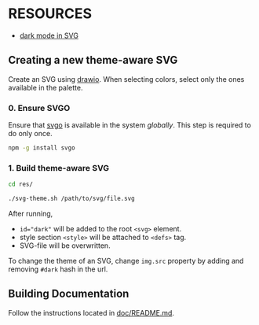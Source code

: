 # RESOURCES

- [dark mode in SVG](http://jgraph.github.io/drawio-github/DARK-MODE.html)

## Creating a new theme-aware SVG

Create an SVG using [drawio](https://github.com/jgraph/drawio). When selecting colors, select only the ones available in the palette.

### 0. Ensure SVGO

Ensure that [svgo](https://github.com/svg/svgo) is available in the system *globally*.
This step is required to do only once.

```bash
npm -g install svgo
```

### 1. Build theme-aware SVG

```bash
cd res/

./svg-theme.sh /path/to/svg/file.svg
```

After running,
- `id="dark"` will be added to the root `<svg>` element.
- style section `<style>` will be attached to `<defs>` tag.
- SVG-file will be overwritten.

To change the theme of an SVG, change `img.src` property by adding and removing `#dark` hash in the url.

## Building Documentation

Follow the instructions located in [doc/README.md](../doc/README.md).

